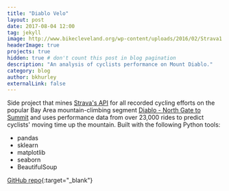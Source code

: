 ```yaml
---
title: "Diablo Velo"
layout: post
date: 2017-08-04 12:00
tag: jekyll
image: http://www.bikecleveland.org/wp-content/uploads/2016/02/Strava1.png
headerImage: true
projects: true
hidden: true # don't count this post in blog pagination
description: "An analysis of cyclists performance on Mount Diablo."
category: blog
author: bkhurley
externalLink: false
---
```


Side project that mines [Strava's API](https://strava.github.io/api/) for all recorded cycling efforts on the popular Bay Area mountain-climbing segment [Diablo - North Gate to Summit](https://www.strava.com/segments/656860) and uses performance data from over 23,000 rides to predict cyclists' moving time up the mountain. Built with the following Python tools:

- pandas
- sklearn
- matplotlib
- seaborn
- BeautifulSoup

[GitHub repo](https://github.com/bkhurley/diablo_velo){:target="_blank"} 
